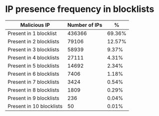 # IP presence frequency in blocklists
| Malicious IP | Number of IPs | % |
|----|----|----|
| Present in 1 blocklist | 436366 | 69.36% |
| Present in 2 blocklists | 79106 | 12.57% |
| Present in 3 blocklists | 58939 | 9.37% |
| Present in 4 blocklists | 27111 | 4.31% |
| Present in 5 blocklists | 14692 | 2.34% |
| Present in 6 blocklists | 7406 | 1.18% |
| Present in 7 blocklists | 3424 | 0.54% |
| Present in 8 blocklists | 1809 | 0.29% |
| Present in 9 blocklists | 236 | 0.04% |
| Present in 10 blocklists | 50 | 0.01% |

